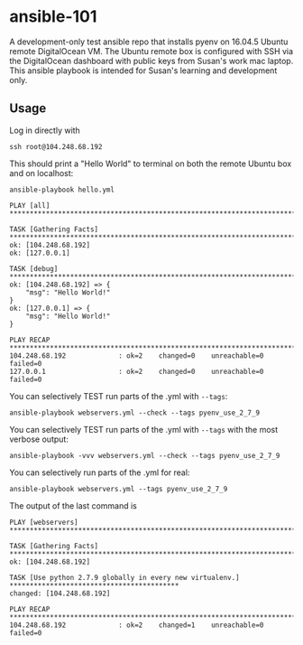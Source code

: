 # ansible-101
A development-only test ansible repo that installs pyenv on 16.04.5 Ubuntu remote DigitalOcean VM. The Ubuntu remote box is configured with SSH via the DigitalOcean dashboard with public keys from Susan's work mac laptop. This ansible playbook is intended for Susan's learning and development only.

## Usage

Log in directly with

```
ssh root@104.248.68.192
```

This should print a "Hello World" to terminal on both the remote Ubuntu box and on localhost:

`ansible-playbook hello.yml`

```
PLAY [all] *****************************************************************************************

TASK [Gathering Facts] *****************************************************************************
ok: [104.248.68.192]
ok: [127.0.0.1]

TASK [debug] ***************************************************************************************
ok: [104.248.68.192] => {
    "msg": "Hello World!"
}
ok: [127.0.0.1] => {
    "msg": "Hello World!"
}

PLAY RECAP *****************************************************************************************
104.248.68.192             : ok=2    changed=0    unreachable=0    failed=0
127.0.0.1                  : ok=2    changed=0    unreachable=0    failed=0
```

You can selectively TEST run parts of the .yml with `--tags`:

`ansible-playbook webservers.yml --check --tags pyenv_use_2_7_9`

You can selectively TEST run parts of the .yml with `--tags` with the most verbose output:

`ansible-playbook -vvv webservers.yml --check --tags pyenv_use_2_7_9`

You can selectively run parts of the .yml for real:

`ansible-playbook webservers.yml --tags pyenv_use_2_7_9`

The output of the last command is

```
PLAY [webservers] **********************************************************************************

TASK [Gathering Facts] *****************************************************************************
ok: [104.248.68.192]

TASK [Use python 2.7.9 globally in every new virtualenv.] ******************************************
changed: [104.248.68.192]

PLAY RECAP *****************************************************************************************
104.248.68.192             : ok=2    changed=1    unreachable=0    failed=0
```
